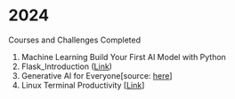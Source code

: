 # 2024
Courses and Challenges Completed


1. Machine Learning Build Your First AI Model with Python
2. Flask_Introduction ([Link](https://youtu.be/Z1RJmh_OqeA?si=36jr_vb-zLNgX7i7))
3. Generative AI for Everyone[source: [here]( DeepLearning.AI )]
4. Linux Terminal Productivity [[Link](https://www.udemy.com/course/linux-terminal-productivity/)]